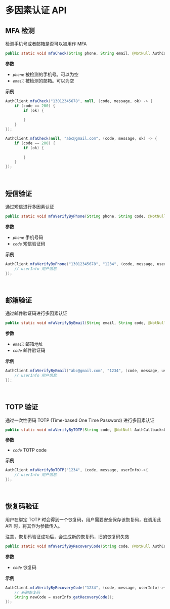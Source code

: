 # 多因素认证 API

<LastUpdated/>

## MFA 检测

检测手机号或者邮箱是否可以被用作 MFA

```java
public static void mfaCheck(String phone, String email, @NotNull AuthCallback<JSONObject> callback)
```

**参数**

* *`phone`* 被检测的手机号。可以为空
* *`email`* 被检测的邮箱。可以为空

**示例**

```java
AuthClient.mfaCheck("13012345678", null, (code, message, ok) -> {
    if (code == 200) {
        if (ok) {
            
        }
    }
});

AuthClient.mfaCheck(null, "abc@gmail.com", (code, message, ok) -> {
    if (code == 200) {
        if (ok) {
            
        }
    }
});
```

<br>

## 短信验证

通过短信进行多因素认证

```java
public static void mfaVerifyByPhone(String phone, String code, @NotNull AuthCallback<UserInfo> callback)
```

**参数**

* *`phone`* 手机号码
* *`code`* 短信验证码

**示例**

```java
AuthClient.mfaVerifyByPhone("13012345678", "1234", (code, message, userInfo)->{
    // userInfo 用户信息
});
```

<br>

## 邮箱验证

通过邮件验证码进行多因素认证

```java
public static void mfaVerifyByEmail(String email, String code, @NotNull AuthCallback<UserInfo> callback)
```

**参数**

* *`email`* 邮箱地址
* *`code`* 邮件验证码

**示例**

```java
AuthClient.mfaVerifyByEmail("abc@gmail.com", "1234", (code, message, userInfo)->{
    // userInfo 用户信息
});
```

<br>

## TOTP 验证

通过一次性密码 TOTP (Time-based One Time Password) 进行多因素认证

```java
public static void mfaVerifyByTOTP(String code, @NotNull AuthCallback<UserInfo> callback)
```

**参数**

* *`code`* TOTP code

**示例**

```java
AuthClient.mfaVerifyByTOTP("1234", (code, message, userInfo)->{
    // userInfo 用户信息
});
```

<br>

## 恢复码验证

用户在绑定 TOTP 时会得到一个恢复码，用户需要安全保存该恢复码，在调用此 API 时，将其作为参数传入。

注意，恢复码验证成功后，会生成新的恢复码，旧的恢复码失效

```java
public static void mfaVerifyByRecoveryCode(String code, @NotNull AuthCallback<UserInfo> callback)
```

**参数**

* *`code`* 恢复码

**示例**

```java
AuthClient.mfaVerifyByRecoveryCode("1234", (code, message, userInfo)->{
    // 新的恢复码
    String newCode = userInfo.getRecoveryCode();
});
```

<br>
